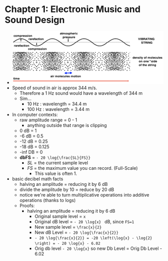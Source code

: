 Chapter 1: Electronic Music and Sound Design
=============

- ![Sound wave](/resources/images/music/molecules.png)
- Speed of sound in air is approx 344 m/s.
    - Therefore a 1 Hz sound would have a wavelength of 344 m
    - Sim...
        - 10 Hz : wavelength = 34.4 m
        - 100 Hz : wavelength = 3.44 m
- In computer contexts:
    - raw amplitude range = 0 - 1
        - anything outside that range is clipping
    - 0 dB = 1
    - -6 dB = 0.5 
    - -12 dB = 0.25
    - -18 dB = 0.125
    - -inf DB = 0    
    - **dbFS** = ```- 20 \log{\frac{SL}{FS}} ```
        - *SL* = the current sample level
        - *FS* = the maximum value you can record.  (Full-Scale)
            - This value is often 1.        
- basic decibel math facts
    - halving an amplitude = reducing it by 6 dB    
    - divide the amplitude by 10 = reduce by 20 dB
    - notice we're able to turn multiplicative operations into additive operations (thanks to logs)
    - Proofs:
        - halving an amplitude = reducing it by 6 dB  
            - Original sample level = ```x```
            - Original dB level = ```- 20 \log{x} ``` dB, since ```FS=1```
            - New sample level = ```\frac{x}{2}```
            - New dB Level = ```- 20 \log{\frac{x}{2}} ```
            - ```- 20 \log{\frac{x}{2}} = -20 \left(\log{x} - \log{2} \right) = - 20 \log{x} - 6.02 ```
            - Orig db level ``` - 20 \log{x} ```  so new Db Level = Orig Db Level - 6.02
         